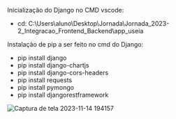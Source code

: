 Inicialização do Django no CMD vscode:
- cd: C:\Users\aluno\Desktop\Jornada\Jornada_2023-2_Integracao_Frontend_Backend\app_useia

Instalação de pip a ser feito no cmd do Django:
- pip install django
- pip install django-chartjs
- pip install django-cors-headers
- pip install requests
- pip install pymongo
- pip install djangorestframework
  
![Captura de tela 2023-11-14 194157](https://github.com/ikedayuji/Jornada_2023-2_Integracao_Frontend_Backend/assets/93358246/d7d84f7e-8d7c-44b0-994a-51326234ea62)
